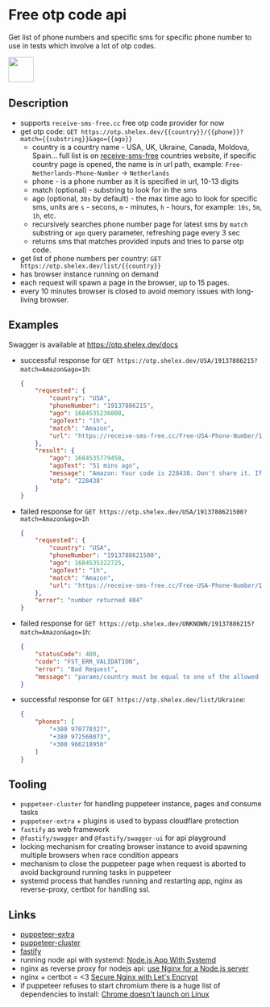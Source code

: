 # Free otp code api

Get list of phone numbers and specific sms for specific phone number to use in tests which involve a lot of otp codes.


<a href="https://otp.shelex.dev/docs"><img src="https://raw.githubusercontent.com/swagger-api/swagger.io/wordpress/images/assets/SW-logo-clr.png" height="50"></a>

## Description

- supports `receive-sms-free.cc` free otp code provider for now
- get otp code: `GET https://otp.shelex.dev/{{country}}/{{phone}}?match={{substring}}&ago={{ago}}`
    - country is a country name - USA, UK, Ukraine, Canada, Moldova, Spain... full list is on [receive-sms-free](https://receive-sms-free.cc/regions/) countries website, if specific country page is opened, the name is in url path, example: `Free-Netherlands-Phone-Number` -> `Netherlands`
    - phone - is a phone number as it is specified in url, 10-13 digits
    - match (optional) - substring to look for in the sms
    - ago (optional, `30s` by default) - the max time ago to look for specific sms, units are `s` - secons, `m` - minutes, `h` - hours, for example: `10s`, `5m`, `1h`, etc.
    - recursively searches phone number page for latest sms by `match` substring or `ago` query parameter, refreshing page every 3 sec
    - returns sms that matches provided inputs and tries to parse otp code.
- get list of phone numbers per country: `GET https://otp.shelex.dev/list/{{country}}`
- has browser instance running on demand
- each request will spawn a page in the browser, up to 15 pages.
- every 10 minutes browser is closed to avoid memory issues with long-living browser.

## Examples

Swagger is available at https://otp.shelex.dev/docs

- successful response for `GET https://otp.shelex.dev/USA/19137886215?match=Amazon&ago=1h`:
    ```json
    {
        "requested": {
            "country": "USA",
            "phoneNumber": "19137886215",
            "ago": 1684535236008,
            "agoText": "1h",
            "match": "Amazon",
            "url": "https://receive-sms-free.cc/Free-USA-Phone-Number/19137886215/"
        },
        "result": {
            "ago": 1684535779458,
            "agoText": "51 mins ago",
            "message": "Amazon: Your code is 228438. Don't share it. If you didn't request it, deny here https://amazon.com/a/c/r/lnqyxK8ckySBXJNgvdp014rIO",
            "otp": "228438"
        }
    }
    ```
- failed response for `GET https://otp.shelex.dev/USA/1913788621500?match=Amazon&ago=1h`
    ```json
    {
        "requested": {
            "country": "USA",
            "phoneNumber": "1913788621500",
            "ago": 1684535322725,
            "agoText": "1h",
            "match": "Amazon",
            "url": "https://receive-sms-free.cc/Free-USA-Phone-Number/1913788621500/"
        },
        "error": "number returned 404"
    }
    ```

- failed response for `GET https://otp.shelex.dev/UNKNOWN/19137886215?match=Amazon&ago=1h`:
    ```json
    {
        "statusCode": 400,
        "code": "FST_ERR_VALIDATION",
        "error": "Bad Request",
        "message": "params/country must be equal to one of the allowed values"
    }
    ```

- successful response for `GET https://otp.shelex.dev/list/Ukraine`:
    ```json
    {
        "phones": [
            "+380 970778327",
            "+380 972568073",
            "+380 966218950"
        ]
    }
    ```

## Tooling

- `puppeteer-cluster` for handling puppeteer instance, pages and consume tasks
- `puppeteer-extra` + plugins is used to bypass cloudflare protection
- `fastify` as web framework
-  `@fastify/swagger` and `@fastify/swagger-ui` for api playground
- locking mechanism for creating browser instance to avoid spawning multiple browsers when race condition appears
- mechanism to close the puppeteer page when request is aborted to avoid background running tasks in puppeteer
- systemd process that handles running and restarting app, nginx as reverse-proxy, certbot for handling ssl.

## Links
- [puppeteer-extra](https://github.com/berstend/puppeteer-extra)
- [puppeteer-cluster](https://github.com/thomasdondorf/puppeteer-cluster)
- [fastify](https://www.fastify.io/docs/latest/)
- running node api with systemd: [Node.js App With Systemd](https://nodesource.com/blog/running-your-node-js-app-with-systemd-part-1/)
- nginx as reverse proxy for nodejs api: [use Nginx for a Node.js server](https://blog.logrocket.com/how-to-run-a-node-js-server-with-nginx/)
- nginx + certbot = <3 [Secure Nginx with Let's Encrypt](https://www.digitalocean.com/community/tutorials/how-to-secure-nginx-with-let-s-encrypt-on-ubuntu-22-04)
- if puppeteer refuses to start chromium there is a huge list of dependencies to install: [Chrome doesn't launch on Linux](https://pptr.dev/troubleshooting#chrome-doesnt-launch-on-linux)
